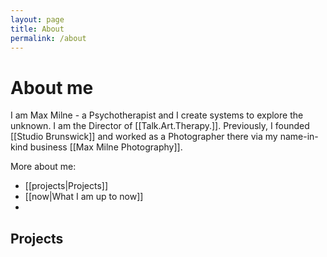 ```yaml
---
layout: page
title: About
permalink: /about
---
```

# About me

I am Max Milne - a Psychotherapist and I create systems to explore the unknown. I am the Director of [[Talk.Art.Therapy.]]. Previously, I founded [[Studio Brunswick]] and worked as a Photographer there via my name-in-kind business [[Max Milne Photography]].

More about me:
- [[projects|Projects]]
- [[now|What I am up to now]]
- 

## Projects